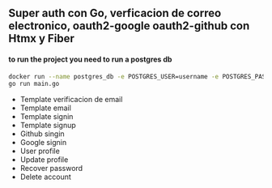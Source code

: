## Super auth con Go, verficacion de correo electronico, oauth2-google oauth2-github con Htmx y Fiber

#### to run the project you need to run a postgres db

```bash
docker run --name postgres_db -e POSTGRES_USER=username -e POSTGRES_PASSWORD=password -e POSTGRES_DB=super_db -p 5432:5432 -d postgres
go run main.go
```

-   Template verificacion de email
-   Template email
-   Template signin
-   Template signup
-   Github singin
-   Google signin
-   User profile
-   Update profile
-   Recover password
-   Delete account
